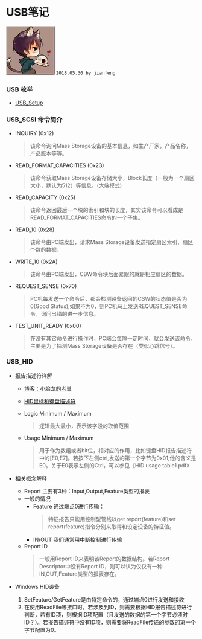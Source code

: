 # **USB笔记**
![apaki](../../apaki.jpg)
`2018.05.30 by jianfeng`

### USB 枚举
- [USB_Setup](.\USB_Standard.docx)

### USB_SCSI 命令简介
- INQUIRY (0x12)
	> 该命令询问Mass Storage设备的基本信息，如生产厂家，产品名称，产品版本等等。
- READ_FORMAT_CAPACITIES (0x23)
	> 该命令获取Mass Storage设备存储大小，Block长度（一般为一个扇区大小，默认为512）等信息。(大端模式)
- READ_CAPACITY (0x25)
	> 该命令返回最后一个块的索引和块的长度，其实该命令可以看成是READ_FORMAT_CAPACITIES命令的一个子集。
- READ_10 (0x28)
	> 该命令由PC端发出，请求Mass Storage设备发送指定扇区索引、扇区个数的数据。
- WRITE_10 (0x2A)
	> 该命令由PC端发出，CBW命令块后面紧跟的就是相应扇区的数据。
- REQUEST_SENSE (0x70)
	> PC机每发送一个命令后，都会检测设备返回的CSW的状态值是否为0(Good Status),如果不为0，则PC机马上发送REQUEST_SENSE命令，询问出错的进一步信息。
- TEST_UNIT_READY (0x00)
	> 在没有其它命令进行操作时，PC端会每隔一定时间，就会发送该命令，主要是为了探测Mass Storage设备是否存在（类似心跳信号）。

### USB_HID 
- 报告描述符详解
	- [博客：小脸龙的老巢](https://blog.csdn.net/cazicaquw/article/details/6724951)
	- [HID鼠标和键盘描述符](.\HID_Report_Descriptor.docx)

	- Logic Minimum / Maximum
		> 逻辑最大最小，表示该字段的取值范围
	- Usage Minimum / Maximum
		> 用于作为数组或者bit位，相对应的作用，比如键盘HID报告描述符中的[E0,E7]。若按下左侧ctrl,发送的第一个字节为0x01,他的含义是E0。关于E0表示左侧的Ctrl，可以参见《HID usage table1.pdf》
- 相关概念解释
	- Report 主要有3种：Input,Output,Feature类型的报表
	- 一般的情况
		- Feature 通过端点0进行传输：
			> 特征报告只能用控制型管线以get report(feature)和set report(feature)指令分别来取得和设定设备的特征值。
		- IN/OUT 我们通常用中断控制进行传输
	- Report ID
		> 一般用Report ID来表明该Report的数据结构。若Report Descriptor中没有Report ID，则可以认为仅仅有一种IN,OUT,Feature类型的报表存在。
		
- Windows HID设备
	1. SetFeature/GetFeature是由特定命令的，通过端点0进行发送和接收
	2. 在使用ReadFile等接口时，若涉及到ID，则需要根据HID报告描述符进行判断，若有ID项，则根据ID项配置（且发送的数据的第一个字节必须时ID？）。若报告描述符中没有ID项，则需要将ReadFile传递的参数的第一个字节配置为0。

